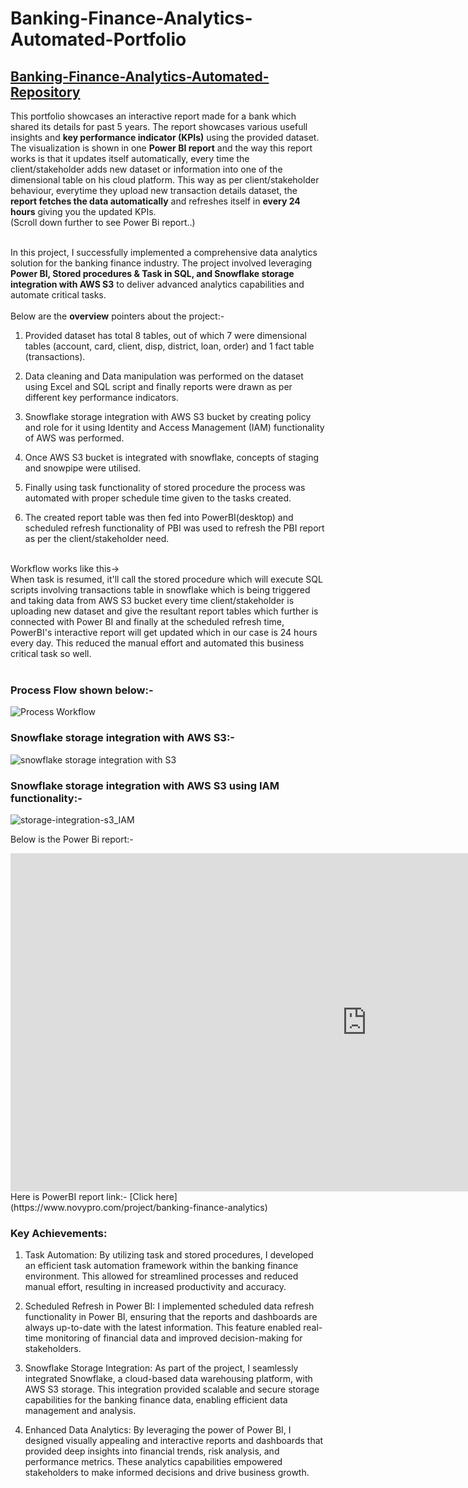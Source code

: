 # Banking-Finance-Analytics-Automated-Portfolio

## [Banking-Finance-Analytics-Automated-Repository](https://github.com/Vibhor2256/Banking-Finance-Analytics-Automated)

This portfolio showcases an interactive report made for a bank which shared its details for past 5 years. The report showcases various usefull insights and <b>key performance indicator (KPIs)</b> using the provided dataset. The visualization is shown in one <b>Power BI report</b> and the way this report works is that it updates itself automatically, every time the client/stakeholder adds new dataset or information into one of the dimensional table on his cloud platform. This way as per client/stakeholder behaviour, everytime they upload new transaction details dataset, the <b>report fetches the data automatically</b> and refreshes itself in <b>every 24 hours</b> giving you the updated KPIs. <br>(Scroll down further to see Power Bi report..)

<br>
In this project, I successfully implemented a comprehensive data analytics solution for the banking finance industry. The project involved leveraging <b>Power BI, Stored procedures & Task in SQL, and Snowflake storage integration with AWS S3</b> to deliver advanced analytics capabilities and automate critical tasks.
<br><br>
Below are the <b>overview</b> pointers about the project:-<br>


1. Provided dataset has total 8 tables, out of which 7 were dimensional tables (account, card, client, disp, district, loan, order) and 1 fact table (transactions).

2. Data cleaning and Data manipulation was performed on the dataset using Excel and SQL script and finally reports were drawn as per different key performance indicators.
 
3. Snowflake storage integration with AWS S3 bucket by creating policy and role for it using Identity and Access Management (IAM) functionality of AWS was performed.

4. Once AWS S3 bucket is integrated with snowflake, concepts of staging and snowpipe were utilised.

5. Finally using task functionality of stored procedure the process was automated with proper schedule time given to the tasks created.

6. The created report table was then fed into PowerBI(desktop) and scheduled refresh functionality of PBI was used to refresh the PBI report as per the client/stakeholder need.
<br><br>

Workflow works like this-> <br>When task is resumed, it'll call the stored procedure which will execute SQL scripts involving transactions table in snowflake which is being triggered and taking data from AWS S3 bucket every time client/stakeholder is uploading new dataset and give the resultant report tables which further is connected with Power BI and finally at the scheduled refresh time, PowerBI's interactive report will get updated which in our case is 24 hours every day.
This reduced the manual effort and automated this business critical task so well.
<br><br>
### Process Flow shown below:-
![Process Workflow](https://github.com/Vibhor2256/Banking-Finance-Analytics-Automated/assets/61342727/9804feeb-1fff-41d9-a5eb-3b405d38ab18)

### Snowflake storage integration with AWS S3:-
![snowflake storage integration with S3](https://github.com/Vibhor2256/Banking-Finance-Analytics-Automated/assets/61342727/a124e30c-c3c1-4918-a1bc-580018cc5cf5)

### Snowflake storage integration with AWS S3 using IAM functionality:-
![storage-integration-s3_IAM](https://github.com/Vibhor2256/Banking-Finance-Analytics-Automated/assets/61342727/2f1f702f-c78b-4f19-b6b6-cdb482975cf1)



Below is the Power Bi report:-
<iframe title="Czech Bank Dashboard" width="1140" height="541.25" src="https://app.powerbi.com/reportEmbed?reportId=b6394f91-ba31-4ba0-8693-c78184981d4c&autoAuth=true&ctid=8c4a594c-3c88-495b-ad83-7ca54bf53753" frameborder="0" allowFullScreen="true"></iframe>
<br>
Here is PowerBI report link:-
[Click here](https://www.novypro.com/project/banking-finance-analytics)

### Key Achievements:

1. Task Automation: By utilizing task and stored procedures, I developed an efficient task automation framework within the banking finance environment. This allowed for streamlined processes and reduced manual effort, resulting in increased productivity and accuracy.

2. Scheduled Refresh in Power BI: I implemented scheduled data refresh functionality in Power BI, ensuring that the reports and dashboards are always up-to-date with the latest information. This feature enabled real-time monitoring of financial data and improved decision-making for stakeholders.

3. Snowflake Storage Integration: As part of the project, I seamlessly integrated Snowflake, a cloud-based data warehousing platform, with AWS S3 storage. This integration provided scalable and secure storage capabilities for the banking finance data, enabling efficient data management and analysis.

4. Enhanced Data Analytics: By leveraging the power of Power BI, I designed visually appealing and interactive reports and dashboards that provided deep insights into financial trends, risk analysis, and performance metrics. These analytics capabilities empowered stakeholders to make informed decisions and drive business growth.
